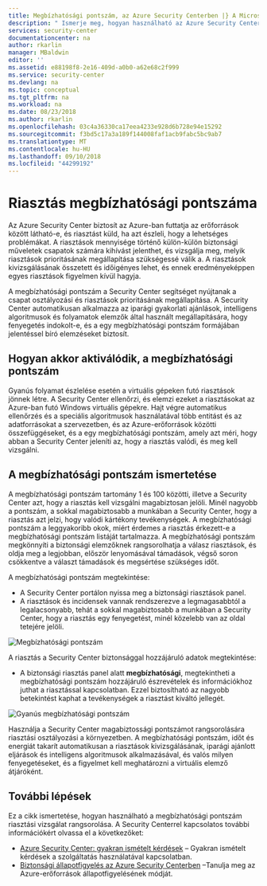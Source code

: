 ```yaml
---
title: Megbízhatósági pontszám, az Azure Security Centerben |} A Microsoft Docs
description: " Ismerje meg, hogyan használható az Azure Security Center konfidencia-pontszám a. "
services: security-center
documentationcenter: na
author: rkarlin
manager: MBaldwin
editor: ''
ms.assetid: e88198f8-2e16-409d-a0b0-a62e68c2f999
ms.service: security-center
ms.devlang: na
ms.topic: conceptual
ms.tgt_pltfrm: na
ms.workload: na
ms.date: 08/23/2018
ms.author: rkarlin
ms.openlocfilehash: 03c4a36330ca17eea4233e928d6b728e94e15292
ms.sourcegitcommit: f3bd5c17a3a189f144008faf1acb9fabc5bc9ab7
ms.translationtype: MT
ms.contentlocale: hu-HU
ms.lasthandoff: 09/10/2018
ms.locfileid: "44299192"
---
```

# <a name="alert-confidence-score"></a>Riasztás megbízhatósági pontszáma 

Az Azure Security Center biztosít az Azure-ban futtatja az erőforrások között látható-e, és riasztást küld, ha azt észleli, hogy a lehetséges problémákat. A riasztások mennyisége történő külön-külön biztonsági műveletek csapatok számára kihívást jelenthet, és vizsgálja meg, melyik riasztások prioritásának megállapítása szükségessé válik a. A riasztások kivizsgálásának összetett és időigényes lehet, és ennek eredményeképpen egyes riasztások figyelmen kívül hagyja.

A megbízhatósági pontszám a Security Center segítséget nyújtanak a csapat osztályozási és riasztások prioritásának megállapítása. A Security Center automatikusan alkalmazza az iparági gyakorlati ajánlások, intelligens algoritmusok és folyamatok elemzők által használt megállapítására, hogy fenyegetés indokolt-e, és a egy megbízhatósági pontszám formájában jelentéssel bíró elemzéseket biztosít.

## <a name="how-the-confidence-score-is-triggered"></a>Hogyan akkor aktiválódik, a megbízhatósági pontszám

Gyanús folyamat észlelése esetén a virtuális gépeken futó riasztások jönnek létre. A Security Center ellenőrzi, és elemzi ezeket a riasztásokat az Azure-ban futó Windows virtuális gépekre. Hajt végre automatikus ellenőrzés és a speciális algoritmusok használatával több entitást és az adatforrásokat a szervezetben, és az Azure-erőforrások közötti összefüggéseket, és a egy megbízhatósági pontszám, amely azt méri, hogy abban a Security Center jeleníti az, hogy a riasztás valódi, és meg kell vizsgálni.

## <a name="understanding-the-confidence-score"></a>A megbízhatósági pontszám ismertetése

A megbízhatósági pontszám tartomány 1 és 100 közötti, illetve a Security Center azt, hogy a riasztás kell vizsgálni magabiztosan jelöli. Minél nagyobb a pontszám, a sokkal magabiztosabb a munkában a Security Center, hogy a riasztás azt jelzi, hogy valódi kártékony tevékenységek. A megbízhatósági pontszám a leggyakoribb okok, miért érdemes a riasztás érkezett-e a megbízhatósági pontszám listáját tartalmazza. A megbízhatósági pontszám megkönnyíti a biztonsági elemzőknek rangsorolhatja a válasz riasztások, és oldja meg a legjobban, először lenyomásával támadások, végső soron csökkentve a választ támadások és megsértése szükséges időt.

A megbízhatósági pontszám megtekintése:
- A Security Center portálon nyissa meg a biztonsági riasztások panel.
-  A riasztások és incidensek vannak rendszerezve a legmagasabbtól a legalacsonyabb, tehát a sokkal magabiztosabb a munkában a Security Center, hogy a riasztás egy fenyegetést, minél közelebb van az oldal tetejére jelöli. 


 ![Megbízhatósági pontszám][1]

A riasztás a Security Center biztonsággal hozzájáruló adatok megtekintése:
- A biztonsági riasztás panel alatt **megbízhatósági**, megtekintheti a megbízhatósági pontszám hozzájáruló észrevételek és információkhoz juthat a riasztással kapcsolatban. Ezzel biztosítható az nagyobb betekintést kaphat a tevékenységek a riasztást kiváltó jellegét.

 ![Gyanús megbízhatósági pontszám][2]

Használja a Security Center magabiztossági pontszámot rangsorolására riasztási osztályozási a környezetben. A megbízhatósági pontszám, időt és energiát takarít automatikusan a riasztások kivizsgálásának, iparági ajánlott eljárások és intelligens algoritmusok alkalmazásával, és valós milyen fenyegetéseket, és a figyelmet kell meghatározni a virtuális elemző átjáróként.


## <a name="next-steps"></a>További lépések
Ez a cikk ismertetése, hogyan használható a megbízhatósági pontszám riasztási vizsgálat rangsorolása. A Security Centerrel kapcsolatos további információkért olvassa el a következőket:

* [Azure Security Center: gyakran ismételt kérdések](security-center-faq.md) – Gyakran ismételt kérdések a szolgáltatás használatával kapcsolatban.
* [Biztonsági állapotfigyelés az Azure Security Centerben](security-center-monitoring.md) –Tanulja meg az Azure-erőforrások állapotfigyelésének módját.



<!--Image references-->
[1]: ./media/security-center-confidence-score/confidence-score.png
[2]: ./media/security-center-confidence-score/suspicious-confidence-score.png
